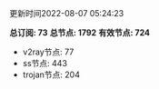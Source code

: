 更新时间2022-08-07 05:24:23

**总订阅: 73**
**总节点: 1792**
**有效节点: 724**
- v2ray节点: 77
- ss节点: 443
- trojan节点: 204
